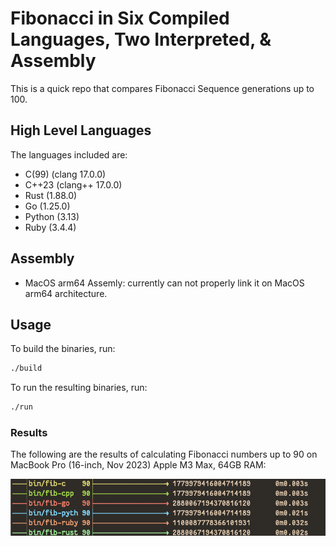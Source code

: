 # Fibonacci in Six Compiled Languages, Two Interpreted, & Assembly

This is a quick repo that compares Fibonacci Sequence generations up to 100.

## High Level Languages

The languages included are:

* C(99)  (clang 17.0.0)
* C++23  (clang++ 17.0.0)
* Rust   (1.88.0)
* Go     (1.25.0)
* Python (3.13)
* Ruby   (3.4.4)

## Assembly

* MacOS arm64 Assemly: currently can not properly link it on MacOS arm64 architecture.

## Usage

To build the binaries, run:

```bash
./build
```

To run the resulting binaries, run:

```bash
./run
```

### Results

The following are the results of calculating Fibonacci numbers up to 90 on MacBook Pro (16-inch, Nov 2023) Apple M3 Max, 64GB RAM:

![Fibonacci Results](doc/fibonacci.png)
